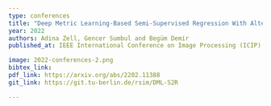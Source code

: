 ```yaml
---
type: conferences
title: "Deep Metric Learning-Based Semi-Supervised Regression With Alternate Learning"
year: 2022
authors: Adina Zell, Gencer Sumbul and Begüm Demіr
published_at: IEEE International Conference on Image Processing (ICIP), Bordeaux, France, 2022

image: 2022-conferences-2.png
bibtex_link:
pdf_link: https://arxiv.org/abs/2202.11388
git_link: https://git.tu-berlin.de/rsim/DML-S2R

---
```

